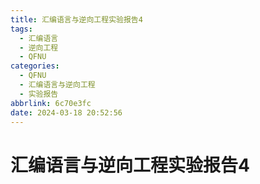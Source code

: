 ```yaml
---
title: 汇编语言与逆向工程实验报告4
tags:
  - 汇编语言
  - 逆向工程
  - QFNU
categories:
  - QFNU
  - 汇编语言与逆向工程
  - 实验报告
abbrlink: 6c70e3fc
date: 2024-03-18 20:52:56
---
```


# 汇编语言与逆向工程实验报告4
